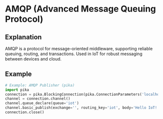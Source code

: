 # AMQP (Advanced Message Queuing Protocol)

## Explanation
AMQP is a protocol for message-oriented middleware, supporting reliable queuing, routing, and transactions. Used in IoT for robust messaging between devices and cloud.

## Example
```python
# Example: AMQP Publisher (pika)
import pika
connection = pika.BlockingConnection(pika.ConnectionParameters('localhost'))
channel = connection.channel()
channel.queue_declare(queue='iot')
channel.basic_publish(exchange='', routing_key='iot', body='Hello IoT!')
connection.close()
```
